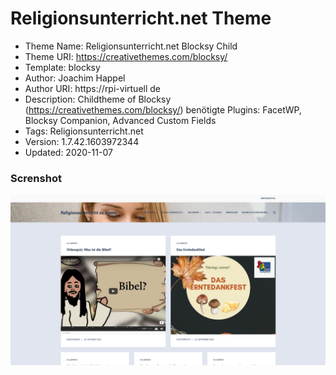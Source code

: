# Religionsunterricht.net Theme

- Theme Name: Religionsunterricht.net Blocksy Child
- Theme URI: https://creativethemes.com/blocksy/
- Template: blocksy
- Author: Joachim Happel
- Author URI: https://rpi-virtuell de
- Description: Childtheme of Blocksy (https://creativethemes.com/blocksy/)
benötigte Plugins: FacetWP, Blocksy Companion,  Advanced Custom Fields
- Tags: Religionsunterricht.net
- Version: 1.7.42.1603972344
- Updated: 2020-11-07 

### Screnshot
![](screenshot.png)
